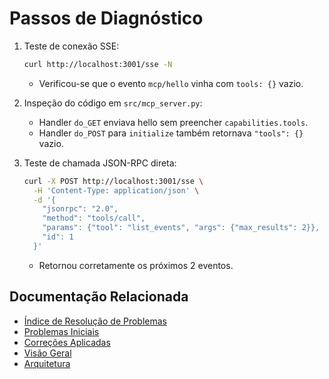 # Passos de Diagnóstico

1. Teste de conexão SSE:
   ```bash
   curl http://localhost:3001/sse -N
   ```
   - Verificou-se que o evento `mcp/hello` vinha com `tools: {}` vazio.

2. Inspeção do código em `src/mcp_server.py`:
   - Handler `do_GET` enviava hello sem preencher `capabilities.tools`.
   - Handler `do_POST` para `initialize` também retornava `"tools": {}` vazio.

3. Teste de chamada JSON-RPC direta:
   ```bash
   curl -X POST http://localhost:3001/sse \
     -H 'Content-Type: application/json' \
     -d '{
       "jsonrpc": "2.0",
       "method": "tools/call",
       "params": {"tool": "list_events", "args": {"max_results": 2}},
       "id": 1
     }'
   ```
   - Retornou corretamente os próximos 2 eventos.

## Documentação Relacionada

- [Índice de Resolução de Problemas](../TROUBLESHOOTING.md)
- [Problemas Iniciais](initial_problems.md)
- [Correções Aplicadas](applied_corrections.md)
- [Visão Geral](../../overview.md)
- [Arquitetura](../../architecture.md) 